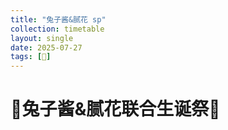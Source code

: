 ```yaml
---
title: "兔子酱&腻花 sp"
collection: timetable
layout: single
date: 2025-07-27
tags: [🎂]
---
```


# 🎀兔子酱&腻花联合生诞祭🎀